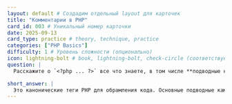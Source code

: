 ```yaml
---
layout: default # Создадим отдельный layout для карточек
title: "Комментарии в PHP"
card_id: 003 # Уникальный номер карточки
date: 2025-09-13
card_type: practice # theory, technique, practice
categories: ["PHP Basics"]
difficulty: 1 # Уровень сложности (опционально)
icon: lightning-bolt # book, lightning-bolt, check-circle (соответствует типу)
question: |
  Расскажите о `<?php ... ?>` все что знаете, в том числе **подводные камни**.

short_answer: |
  Это канонические теги PHP для обрамления кода. Основные подводные камни: лишние пробелы после закрывающего тега и использование коротких тегов.
---
```

